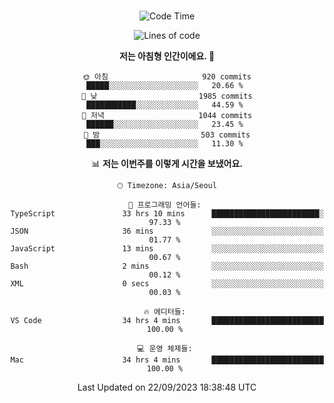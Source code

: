 <div align="center">

<br />

 <!--START_SECTION:waka-->
![Code Time](http://img.shields.io/badge/Code%20Time-1%2C309%20hrs%2012%20mins-blue)

![Lines of code](https://img.shields.io/badge/%EC%A0%80%EB%8A%94%20%EC%97%AC%ED%83%9C%EA%B9%8C%EC%A7%80%20-3.1%20million%20%EC%A4%84%EC%9D%98%20%EC%BD%94%EB%93%9C%EB%A5%BC%20%EC%9E%91%EC%84%B1%ED%96%88%EC%96%B4%EC%9A%94.-blue)

**저는 아침형 인간이에요. 🐤** 

```text
🌞 아침                     920 commits         █████░░░░░░░░░░░░░░░░░░░░   20.66 % 
🌆 낮　                     1985 commits        ███████████░░░░░░░░░░░░░░   44.59 % 
🌃 저녁                     1044 commits        ██████░░░░░░░░░░░░░░░░░░░   23.45 % 
🌙 밤　                     503 commits         ███░░░░░░░░░░░░░░░░░░░░░░   11.30 % 
```


📊 **저는 이번주를 이렇게 시간을 보냈어요.** 

```text
🕑︎ Timezone: Asia/Seoul

💬 프로그래밍 언어들: 
TypeScript               33 hrs 10 mins      ████████████████████████░   97.33 % 
JSON                     36 mins             ░░░░░░░░░░░░░░░░░░░░░░░░░   01.77 % 
JavaScript               13 mins             ░░░░░░░░░░░░░░░░░░░░░░░░░   00.67 % 
Bash                     2 mins              ░░░░░░░░░░░░░░░░░░░░░░░░░   00.12 % 
XML                      0 secs              ░░░░░░░░░░░░░░░░░░░░░░░░░   00.03 % 

🔥 에디터들: 
VS Code                  34 hrs 4 mins       █████████████████████████   100.00 % 

💻 운영 체제들: 
Mac                      34 hrs 4 mins       █████████████████████████   100.00 % 
```


 Last Updated on 22/09/2023 18:38:48 UTC
<!--END_SECTION:waka-->

</div>
